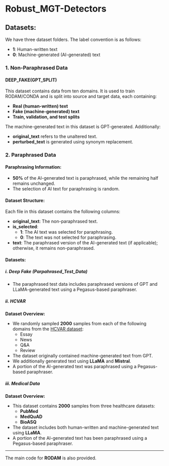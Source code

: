 # Robust_MGT-Detectors

## Datasets:

We have three dataset folders. The label convention is as follows:
- **1**: Human-written text
- **0**: Machine-generated (AI-generated) text

### 1. Non-Paraphrased Data
#### **DEEP_FAKE(GPT_SPLIT)**
This dataset contains data from ten domains. It is used to train RODAM/CONDA and is split into source and target data, each containing:
- **Real (human-written) text**
- **Fake (machine-generated) text**
- **Train, validation, and test splits**

The machine-generated text in this dataset is GPT-generated. Additionally:
- **original_text** refers to the unaltered text.
- **perturbed_text** is generated using synonym replacement.

### 2. Paraphrased Data

#### **Paraphrasing Information:**
- **50%** of the AI-generated text is paraphrased, while the remaining half remains unchanged.
- The selection of AI text for paraphrasing is random.

#### **Dataset Structure:**
Each file in this dataset contains the following columns:
- **original_text**: The non-paraphrased text.
- **is_selected**:
  - **1**: The AI text was selected for paraphrasing.
  - **0**: The text was not selected for paraphrasing.
- **text**: The paraphrased version of the AI-generated text (if applicable); otherwise, it remains non-paraphrased.

#### **Datasets:**

##### i. **Deep Fake (Parpahrased_Test_Data)**
- The paraphrased test data includes paraphrased versions of GPT and LLaMA-generated text using a Pegasus-based paraphraser.

##### ii. **HCVAR**
**Dataset Overview:**
- We randomly sampled **2000** samples from each of the following domains from the [HCVAR dataset](https://huggingface.co/datasets/hannxu/hc_var):
  - Essay
  - News
  - Q&A
  - Review
- The dataset originally contained machine-generated text from GPT.
- We additionally generated text using **LLaMA** and **Mistral**.
- A portion of the AI-generated text was paraphrased using a Pegasus-based paraphraser.

##### iii. **Medical Data**
**Dataset Overview:**
- This dataset contains **2000** samples from three healthcare datasets:
  - **PubMed**
  - **MedQuAD**
  - **BioASQ**
- The dataset includes both human-written and machine-generated text using **LLaMA**.
- A portion of the AI-generated text has been paraphrased using a Pegasus-based paraphraser.

---

The main code for **RODAM** is also provided.

